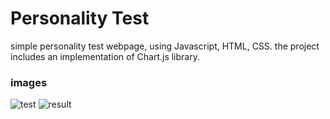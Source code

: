 # Personality Test
simple personality test webpage, using Javascript, HTML, CSS. 
the project includes an implementation of Chart.js library.

### images
![test](https://raw.github.com/raddadz/simple-personality-test/master/images/testscreenshot.png)
![result](https://raw.github.com/raddadz/simple-personality-test/master/images/chartscreenshot.png)
